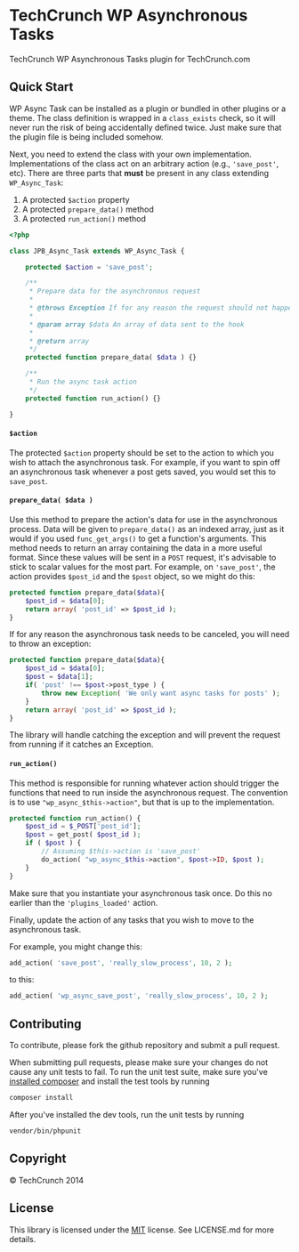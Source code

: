 # TechCrunch WP Asynchronous Tasks

TechCrunch WP Asynchronous Tasks plugin for TechCrunch.com

## Quick Start

WP Async Task can be installed as a plugin or bundled in other plugins or a theme. The class definition is wrapped in a `class_exists` check, so it will never run the risk of being accidentally defined twice. Just make sure that the plugin file is being included somehow.

Next, you need to extend the class with your own implementation. Implementations of the class act on an arbitrary action (e.g., `'save_post'`, etc). There are three parts that **must** be present in any class extending `WP_Async_Task`:

1. A protected `$action` property
2. A protected `prepare_data()` method
3. A protected `run_action()` method

```php
<?php

class JPB_Async_Task extends WP_Async_Task {

	protected $action = 'save_post';

	/**
	 * Prepare data for the asynchronous request
	 *
	 * @throws Exception If for any reason the request should not happen
	 *
	 * @param array $data An array of data sent to the hook
	 *
	 * @return array
	 */
	protected function prepare_data( $data ) {}

	/**
	 * Run the async task action
	 */
	protected function run_action() {}

}
```

#### `$action`

The protected `$action` property should be set to the action to which you wish to attach the asynchronous task. For example, if you want to spin off an asynchronous task whenever a post gets saved, you would set this to `save_post`.

#### `prepare_data( $data )`

Use this method to prepare the action's data for use in the asynchronous process. Data will be given to `prepare_data()` as an indexed array, just as it would if you used `func_get_args()` to get a function's arguments. This method needs to return an array containing the data in a more useful format. Since these values will be sent in a `POST` request, it's advisable to stick to scalar values for the most part. For example, on `'save_post'`, the action provides `$post_id` and the `$post` object, so we might do this:

```php
protected function prepare_data($data){
	$post_id = $data[0];
	return array( 'post_id' => $post_id );
}
```

If for any reason the asynchronous task needs to be canceled, you will need to throw an exception:

```php
protected function prepare_data($data){
	$post_id = $data[0];
	$post = $data[1];
	if( 'post' !== $post->post_type ) {
		throw new Exception( 'We only want async tasks for posts' );
	}
	return array( 'post_id' => $post_id );
}
```

The library will handle catching the exception and will prevent the request from running if it catches an Exception.

#### `run_action()`

This method is responsible for running whatever action should trigger the functions that need to run inside the asynchronous request. The convention is to use `"wp_async_$this->action"`, but that is up to the implementation.

```php
protected function run_action() {
	$post_id = $_POST['post_id'];
	$post = get_post( $post_id );
	if ( $post ) {
		// Assuming $this->action is 'save_post'
		do_action( "wp_async_$this->action", $post->ID, $post );
	}
}
```

Make sure that you instantiate your asynchronous task once. Do this no earlier than the `'plugins_loaded'` action.

Finally, update the action of any tasks that you wish to move to the asynchronous task.

For example, you might change this:

```php
add_action( 'save_post', 'really_slow_process', 10, 2 );
```

to this:

```php
add_action( 'wp_async_save_post', 'really_slow_process', 10, 2 );
```

## Contributing

To contribute, please fork the github repository and submit a pull request.

When submitting pull requests, please make sure your changes do not cause any unit tests to fail. To run the unit test suite, make sure you've [installed composer](https://getcomposer.org/doc/00-intro.md) and install the test tools by running

```sh
composer install
```

After you've installed the dev tools, run the unit tests by running

```sh
vendor/bin/phpunit
```

## Copyright

© TechCrunch 2014

## License

This library is licensed under the [MIT](http://opensource.org/licenses/MIT) license. See LICENSE.md for more details.
